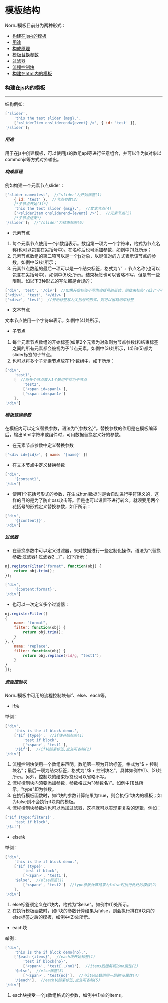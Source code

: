 # 模板结构

NornJ模板目前分为两种形式：
* [构建在js内的模板](#构建在js内的模板)
 * [用途](#用途)
 * [构成原理](#构成原理)
 * [模板替换参数](#模板替换参数)
 * [过滤器](#过滤器)
 * [流程控制块](#流程控制块)
* [构建在html内的模板](https://github.com/joe-sky/nornj/blob/master/docs/模板结构(在html中).md)

### 构建在js内的模板
---

结构例如:
```js
['slider',
    'this the test slider {msg}.',
    ['<sliderItem onsliderend={event} />', { id: 'test' }],
'/slider'];
```

##### 用途

用于在js中创建模板，可以使用js的数组api等进行任意组合，并可以作为js对象以commonjs等方式对外输出。

##### 构成原理
例如构建一个元素节点slider：

```js
['slider name=test',  //"slider"为开始标签(1)
    { id: 'test' },  //节点参数(2)
    /*子节点开始(3)*/
    'this the test slider {msg}.',  //文本节点(4)
    ['<sliderItem onsliderend={event} />'],  //元素节点(5)
    /*子节点结束*/
'/slider'];  //"/slider"为结束标签(6)
```
* 元素节点

1. 每个元素节点使用一个js数组表示。数组第一项为一个字符串，格式为节点名称(也可以包含在尖括号中)。在名称后也可添加参数，如例中(1)处所示；
2. 元素节点数组的第二项可以是一个js对象，以键值对的方式表示该节点的参数，如例中(2)处所示；
3. 元素节点数组的最后一项可以是一个结束标签，格式为“/” + 节点名称(也可以包含在尖括号中)，如例中(6)处所示。结束标签也可以省略不写，但是有一些限制。如以下3种形式的写法都是合规的：
```js
['div', 'test', '/div']  //如果开始标签不写为尖括号的形式，则结束标签"/div"不可省略
['<div>', 'test', '</div>']
['<div>', 'test']  //开始标签写为尖括号的形式，则可以省略结束标签
```

* 文本节点

文本节点使用一个字符串表示，如例中(4)处所示。

* 子节点

1. 每个元素节点数组的开始标签(如第2个元素为对象则为节点参数)和结束标签之间的所有元素都会被视为子节点元素。如例中(3)处所示，(4)和(5)都为slider标签的子节点。
2. 也可以将多个子元素节点放在1个数组中，如下所示：
```js
['div',
    'test1',
    [  //将多个节点放入1个数组中作为子节点
        'test2',
        ['<span id=span1>'],
        ['<span id=span1>']
    ],
'/div']
```

##### 模板替换参数

在模板内可以定义替换参数，语法为"{参数名}"。替换参数的作用是在模板编译后，输出html字符串或组件时，可用数据替换定义好的参数。

* 在元素节点参数中定义替换参数

```js
['<div id={id}>', { name: '{name}' }]
```

* 在文本节点中定义替换参数

```js
['div',
    '{content}',
'/div']
```

* 使用1个花括号形式的参数，在生成html数据时是会自动进行字符转义的，这样的目的是为了防止xss攻击等。但是也可以设置不进行转义，就须要用两个花括号的形式定义替换参数，如下所示：

```js
['div',
    '{{content}}',
'/div']
```

##### 过滤器

* 在替换参数中可以定义过滤器，来对数据进行一些定制化操作。语法为"{替换参数:过滤器1:过滤器2...}"，如下所示：
```js
nj.registerFilter("format", function(obj) {
    return obj.trim();
});

['div',
    '{content:format}',
'/div']
```

* 也可以一次定义多个过滤器：
```js
nj.registerFilter([
{
    name: "format",
    filter: function(obj) {
        return obj.trim();
    }
}, {
    name: "replace",
    filter: function(obj) {
        return obj.replace(/id/g, "test1");
    }
}
]);
```
##### 流程控制块

NornJ模板中可用的流程控制块有if、else、each等。

* if块

举例：
```js
['div',
    'this is the if block demo.',
    ['$if {type}',  //if块开始标签(1)
        'test if block',
        ['<span>', 'test1'],
    '/$if'],  //if块结束标签,此处可省略(2)
'/div']
```

1. 流程控制块使用一个数组来声明。数组第一项为开始标签，格式为"$ + 控制块名"；最后一项为结束标签，格式为"/$ + 控制块名"，具体如例中(1)、(2)处所示。另外，控制块的结束标签也可以省略不写。
2. 流程控制块内须要添加参数，参数格式为"{参数名}"。如例中(1)处所示，"type"即为参数。
3. 在执行模板函数时，如if块的参数计算结果为true，则会执行if块内的模板；如为false则不会执行if块内的模板。
4. 流程控制块参数内也可以添加过滤器，这样就可以实现更复杂的逻辑，例如：
```js
['$if {type:filter1}',
    'test if block',
'/$if']
```

* else块

举例：
```js
['div',
    'this is the if block demo.',
    ['$if {type}',
        'test if block',
        ['<span>', 'test1'],
    '$else',  //else标签(1)
        ['<span>', 'test2']  //type参数计算结果为false时执行此处的模板(2)
    ],
'/div']
```

1. else标签须定义在if块内，格式为"$else"。如例中(1)处所示。
2. 在执行模板函数时，如if块的参数计算结果为false，则会执行排在if块内的else标签之后的模板，如例中(2)处所示。

* each块

举例：
```js
['div',
    'this is the if block demo{no}.',
    ['$each {items}',  //each块开始标签(1)
        'test if block{no}',
        ['<span>', 'test{../no}'],  //items数组每项的no属性(2)
    '$else',  //else标签(3)
        ['<span>', 'test{no}'],  //与items数组同一层的no属性(4)
    '/$each'],  //each块结束标签,此处可省略(5)
'/div']
```

1. each块接受一个js数组格式的参数，如例中(1)处的items。
